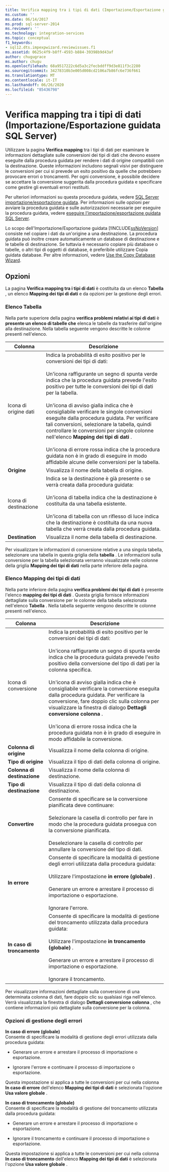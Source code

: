 ```yaml
---
title: Verifica mapping tra i tipi di dati (Importazione/Esportazione guidata SQL Server) | Microsoft Docs
ms.custom: ''
ms.date: 06/14/2017
ms.prod: sql-server-2014
ms.reviewer: ''
ms.technology: integration-services
ms.topic: conceptual
f1_keywords:
- sql12.dts.impexpwizard.reviewissues.f1
ms.assetid: 0625c4f9-b8ff-4593-b884-39398b9d43af
author: chugugrace
ms.author: chugu
ms.openlocfilehash: 68a9517222c6d5a3c2fecbddff9d3e811f3c2280
ms.sourcegitcommit: 34278310b3e005d008cd2106a7b86fc6e736f661
ms.translationtype: MT
ms.contentlocale: it-IT
ms.lasthandoff: 06/26/2020
ms.locfileid: "85436798"
---
```

# <a name="review-data-type-mapping-sql-server-import-and-export-wizard"></a>Verifica mapping tra i tipi di dati (Importazione/Esportazione guidata SQL Server)
  Utilizzare la pagina **Verifica mapping** tra i tipi di dati per esaminare le informazioni dettagliate sulle conversioni dei tipi di dati che devono essere eseguite dalla procedura guidata per rendere i dati di origine compatibili con la destinazione. Queste informazioni includono segnali visivi per distinguere le conversioni per cui si prevede un esito positivo da quelle che potrebbero provocare errori o troncamenti. Per ogni conversione, è possibile decidere se accettare la conversione suggerita dalla procedura guidata e specificare come gestire gli eventuali errori restituiti.  
  
 Per ulteriori informazioni su questa procedura guidata, vedere [SQL Server importazione/esportazione guidata](import-and-export-data-with-the-sql-server-import-and-export-wizard.md). Per informazioni sulle opzioni per avviare la procedura guidata e sulle autorizzazioni necessarie per eseguire la procedura guidata, vedere [eseguire l'importazione/esportazione guidata SQL Server](start-the-sql-server-import-and-export-wizard.md).  
  
 Lo scopo dell'Importazione/Esportazione guidata [!INCLUDE[ssNoVersion](../../includes/ssnoversion-md.md)] consiste nel copiare i dati da un'origine a una destinazione. La procedura guidata può inoltre creare automaticamente un database di destinazione e le tabelle di destinazione. Se tuttavia è necessario copiare più database o tabelle, o altri tipi di oggetti di database, è preferibile utilizzare Copia guidata database. Per altre informazioni, vedere [Use the Copy Database Wizard](../../relational-databases/databases/use-the-copy-database-wizard.md).  
  
## <a name="options"></a>Opzioni  
 La pagina **Verifica mapping tra i tipi di dati** è costituita da un elenco **Tabella** , un elenco **Mapping dei tipi di dati** e da opzioni per la gestione degli errori.  
  
### <a name="table-list"></a>Elenco Tabella  
 Nella parte superiore della pagina **verifica problemi relativi ai tipi di dati** è **presente un elenco di tabelle che** elenca le tabelle da trasferire dall'origine alla destinazione. Nella tabella seguente vengono descritte le colonne presenti nell'elenco.  
  
|Colonna|Descrizione|  
|------------|-----------------|  
|Icona di origine dati|Indica la probabilità di esito positivo per le conversioni dei tipi di dati:<br /><br /> Un'icona raffigurante un segno di spunta verde indica che la procedura guidata prevede l'esito positivo per tutte le conversioni dei tipi di dati per la tabella.<br /><br /> Un'icona di avviso gialla indica che è consigliabile verificare le singole conversioni eseguite dalla procedura guidata. Per verificare tali conversioni, selezionare la tabella, quindi controllare le conversioni per singole colonne nell'elenco **Mapping dei tipi di dati** .<br /><br /> Un'icona di errore rossa indica che la procedura guidata non è in grado di eseguire in modo affidabile alcune delle conversioni per la tabella.|  
|**Origine**|Visualizza il nome della tabella di origine.|  
|Icona di destinazione|Indica se la destinazione è già presente o se verrà creata dalla procedura guidata:<br /><br /> Un'icona di tabella indica che la destinazione è costituita da una tabella esistente.<br /><br /> Un'icona di tabella con un riflesso di luce indica che la destinazione è costituita da una nuova tabella che verrà creata dalla procedura guidata.|  
|**Destination**|Visualizza il nome della tabella di destinazione.|  
  
 Per visualizzare le informazioni di conversione relative a una singola tabella, selezionare una tabella in questa griglia della **tabella** . Le informazioni sulla conversione per la tabella selezionata verranno visualizzate nelle colonne della griglia **Mapping dei tipi di dati** nella parte inferiore della pagina.  
  
### <a name="data-type-mapping-list"></a>Elenco Mapping dei tipi di dati  
 Nella parte inferiore della pagina **verifica problemi dei tipi di dati** è presente l'elenco **mapping dei tipi di dati** . Questa griglia fornisce informazioni dettagliate sulla conversione per le colonne della tabella selezionata nell'elenco **Tabella** . Nella tabella seguente vengono descritte le colonne presenti nell'elenco.  
  
|Colonna|Descrizione|  
|------------|-----------------|  
|Icona di conversione|Indica la probabilità di esito positivo per le conversioni dei tipi di dati:<br /><br /> Un'icona raffigurante un segno di spunta verde indica che la procedura guidata prevede l'esito positivo della conversione del tipo di dati per la colonna specifica.<br /><br /> Un'icona di avviso gialla indica che è consigliabile verificare la conversione eseguita dalla procedura guidata. Per verificare la conversione, fare doppio clic sulla colonna per visualizzare la finestra di dialogo **Dettagli conversione colonna** .<br /><br /> Un'icona di errore rossa indica che la procedura guidata non è in grado di eseguire in modo affidabile la conversione.|  
|**Colonna di origine**|Visualizza il nome della colonna di origine.|  
|**Tipo di origine**|Visualizza il tipo di dati della colonna di origine.|  
|**Colonna di destinazione**|Visualizza il nome della colonna di destinazione.|  
|**Tipo di destinazione**|Visualizza il tipo di dati della colonna di destinazione.|  
|**Convertire**|Consente di specificare se la conversione pianificata deve continuare:<br /><br /> Selezionare la casella di controllo per fare in modo che la procedura guidata prosegua con la conversione pianificata.<br /><br /> Deselezionare la casella di controllo per annullare la conversione del tipo di dati.|  
|**In errore**|Consente di specificare la modalità di gestione degli errori utilizzata dalla procedura guidata:<br /><br /> Utilizzare l'impostazione **in errore (globale)** .<br /><br /> Generare un errore e arrestare il processo di importazione o esportazione.<br /><br /> Ignorare l'errore.|  
|**In caso di troncamento**|Consente di specificare la modalità di gestione del troncamento utilizzata dalla procedura guidata:<br /><br /> Utilizzare l'impostazione **in troncamento (globale)** .<br /><br /> Generare un errore e arrestare il processo di importazione o esportazione.<br /><br /> Ignorare il troncamento.|  
  
 Per visualizzare informazioni dettagliate sulla conversione di una determinata colonna di dati, fare doppio clic su qualsiasi riga nell'elenco. Verrà visualizzata la finestra di dialogo **Dettagli conversione colonna** , che contiene informazioni più dettagliate sulla conversione per la colonna.  
  
### <a name="error-handling-options"></a>Opzioni di gestione degli errori  
 **In caso di errore (globale)**  
 Consente di specificare la modalità di gestione degli errori utilizzata dalla procedura guidata:  
  
-   Generare un errore e arrestare il processo di importazione o esportazione.  
  
-   Ignorare l'errore e continuare il processo di importazione o esportazione.  
  
 Questa impostazione si applica a tutte le conversioni per cui nella colonna **In caso di errore** dell'elenco **Mapping dei tipi di dati** è selezionata l'opzione **Usa valore globale** .  
  
 **In caso di troncamento (globale)**  
 Consente di specificare la modalità di gestione del troncamento utilizzata dalla procedura guidata:  
  
-   Generare un errore e arrestare il processo di importazione o esportazione.  
  
-   Ignorare il troncamento e continuare il processo di importazione o esportazione.  
  
 Questa impostazione si applica a tutte le conversioni per cui nella colonna **In caso di troncamento** dell'elenco **Mapping dei tipi di dati** è selezionata l'opzione **Usa valore globale** .  
  
  
